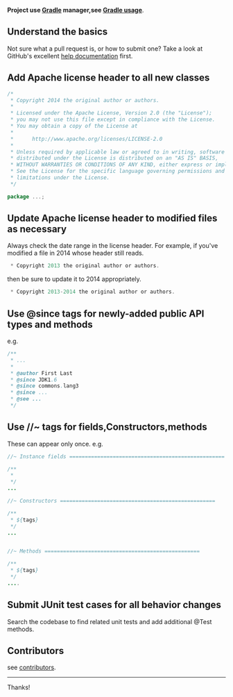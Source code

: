 **Project use [Gradle][] manager,see [Gradle usage][]**.

## Understand the basics

Not sure what a pull request is, or how to submit one?  Take a look at GitHub's
excellent [help documentation][] first.

## Add Apache license header to all new classes

```java
/*
 * Copyright 2014 the original author or authors.
 *
 * Licensed under the Apache License, Version 2.0 (the "License");
 * you may not use this file except in compliance with the License.
 * You may obtain a copy of the License at
 *
 *      http://www.apache.org/licenses/LICENSE-2.0
 *
 * Unless required by applicable law or agreed to in writing, software
 * distributed under the License is distributed on an "AS IS" BASIS,
 * WITHOUT WARRANTIES OR CONDITIONS OF ANY KIND, either express or implied.
 * See the License for the specific language governing permissions and
 * limitations under the License.
 */

package ...;
```

## Update Apache license header to modified files as necessary

Always check the date range in the license header. For example, if you've
modified a file in 2014 whose header still reads.

```java
 * Copyright 2013 the original author or authors.
```

then be sure to update it to 2014 appropriately.

```java
 * Copyright 2013-2014 the original author or authors.
```

## Use @since tags for newly-added public API types and methods

e.g.

```java
/**
 * ...
 *
 * @author First Last
 * @since JDK1.6
 * @since commons.lang3
 * @since ...
 * @see ...
 */
```

## Use //~ tags for fields,Constructors,methods
These can appear only once.
e.g.
```java
//~ Instance fields ==================================================

/**
 * 
 */
...
```
```java
//~ Constructors ==================================================

/**
 * ${tags}
 */
...
```
```java

//~ Methods ==================================================

/**
 * ${tags}
 */
....
```


## Submit JUnit test cases for all behavior changes
Search the codebase to find related unit tests and add additional @Test methods.


## Contributors
see [contributors][].

-----
Thanks!

[help documentation]: http://help.github.com/send-pull-requests
[Gradle]: http://www.gradle.org/ "Gradle"
[Gradle usage]: http://www.gradle.org/docs/current/userguide/userguide_single.html "Gradle usage"
[contributors]: https://github.com/rockagen/upos/graphs/contributors "see contributors"

